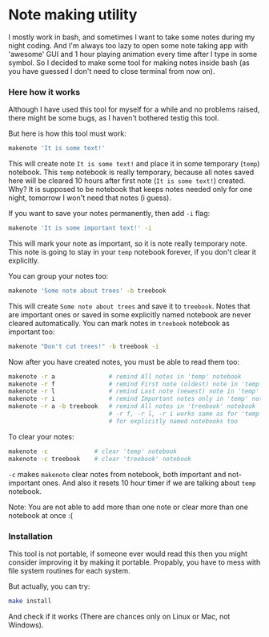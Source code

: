 # Note making utility

I mostly work in bash, and sometimes I want to take some notes during my night coding. And I'm always too lazy to open some note taking app with 'awesome' GUI and 1 hour playing animation every time after I type in some symbol. So I decided to make some tool for making notes inside bash (as you have guessed I don't need to close terminal from now on).

### Here how it works
Although I have used this tool for myself for a while and no problems raised, there might be some bugs, as I haven't bothered testig this tool.

But here is how this tool must work:

```bash
makenote 'It is some text!'
``` 
This will create note `It is some text!` and place it in some temporary (`temp`) notebook. This `temp` notebook is really temporary, because all notes saved here will be cleared 10 hours after first note (`It is some text!`) created. Why? It is supposed to be notebook that keeps notes needed only for one night, tomorrow I won't need that notes (i guess).

If you want to save your notes permanently, then add `-i` flag:
```bash
makenote 'It is some important text!' -i
```
This will mark your note as important, so it is note really temporary note. This note is going to stay in your `temp` notebook forever, if you don't clear it explicitly.

You can group your notes too:
```bash
makenote 'Some note about trees' -b treebook
```
This will create `Some note about trees` and save it to `treebook`. Notes that are important ones or saved in some explicitly named notebook are never cleared automatically. You can mark notes in `treebook` notebook as important too:
```bash
makenote "Don't cut trees!" -b treebook -i
```

Now after you have created notes, you must be able to read them too:
```bash
makenote -r a               # remind All notes in 'temp' notebook
makenote -r f               # remind First note (oldest) note in 'temp' notebook
makenote -r l               # remind Last note (newest) note in 'temp' notebook
makenote -r i               # remind Important notes only in 'temp' notebook
makenote -r a -b treebook   # remind All notes in 'treebook' notebook
                            # -r f, -r l, -r i works same as for 'temp' 
                            # for explicitly named notebooks too
```
To clear your notes:
```bash
makenote -c             # clear 'temp' notebook
makenote -c treebook    # clear 'treebook' notebook
```
`-c` makes `makenote` clear notes from notebook, both important and not-important ones. And also it resets 10 hour timer if we are talking about `temp` notebook.

Note: You are not able to add more than one note or clear more than one notebook at once :(

### Installation
This tool is not portable, if someone ever would read this then you might consider improving it by making it portable. Propably, you have to mess with file system routines for each system.

But actually, you can try:
```bash
make install
```
And check if it works (There are chances only on Linux or Mac, not Windows).
